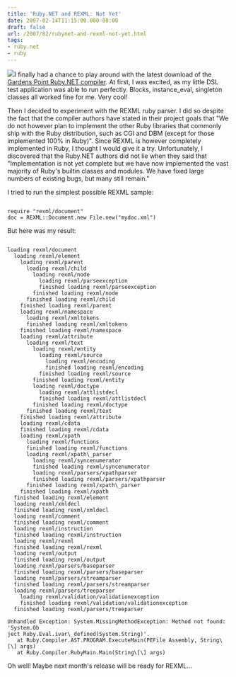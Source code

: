 ```yaml
---
title: 'Ruby.NET and REXML: Not Yet'
date: 2007-02-14T11:15:00.000-08:00
draft: false
url: /2007/02/rubynet-and-rexml-not-yet.html
tags: 
- ruby.net
- ruby
---
```


[![](http://1.bp.blogspot.com/_SgxaAaUGqzY/RdNloUZWleI/AAAAAAAAAAY/nx3lpWuG9Iw/s200/IMG_0879_w589.jpg)](http://1.bp.blogspot.com/_SgxaAaUGqzY/RdNloUZWleI/AAAAAAAAAAY/nx3lpWuG9Iw/s1600-h/IMG_0879_w589.jpg)I finally had a chance to play around with the latest download of the [Gardens Point Ruby.NET compiler](http://plas.fit.qut.edu.au/ruby.net/). At first, I was excited, as my little DSL test application was able to run perfectly. Blocks, instance\_eval, singleton classes all worked fine for me. Very cool!  
  
Then I decided to experiment with the REXML ruby parser. I did so despite the fact that the compiler authors have stated in their project goals that "We do not however plan to implement the other Ruby libraries that commonly ship with the Ruby distribution, such as CGI and DBM (except for those implemented 100% in Ruby)". Since REXML is however completely implemented in Ruby, I thought I would give it a try. Unfortunately, I discovered that the Ruby.NET authors did not lie when they said that "Implementation is not yet complete but we have now implemented the vast majority of Ruby's builtin classes and modules. We have fixed large numbers of existing bugs, but many still remain."  
  
I tried to run the simplest possible REXML sample:  
  
```
  
require "rexml/document"  
doc = REXML::Document.new File.new("mydoc.xml")  

```  
  
But here was my result:  
  
```
  
loading rexml/document  
  loading rexml/element  
    loading rexml/parent  
      loading rexml/child  
        loading rexml/node  
          loading rexml/parseexception  
          finished loading rexml/parseexception  
        finished loading rexml/node  
      finished loading rexml/child  
    finished loading rexml/parent  
    loading rexml/namespace  
      loading rexml/xmltokens  
      finished loading rexml/xmltokens  
    finished loading rexml/namespace  
    loading rexml/attribute  
      loading rexml/text  
        loading rexml/entity  
          loading rexml/source  
            loading rexml/encoding  
            finished loading rexml/encoding  
          finished loading rexml/source  
        finished loading rexml/entity  
        loading rexml/doctype  
          loading rexml/attlistdecl  
          finished loading rexml/attlistdecl  
        finished loading rexml/doctype  
      finished loading rexml/text  
    finished loading rexml/attribute  
    loading rexml/cdata  
    finished loading rexml/cdata  
    loading rexml/xpath  
      loading rexml/functions  
      finished loading rexml/functions  
      loading rexml/xpath\_parser  
        loading rexml/syncenumerator  
        finished loading rexml/syncenumerator  
        loading rexml/parsers/xpathparser  
        finished loading rexml/parsers/xpathparser  
      finished loading rexml/xpath\_parser  
    finished loading rexml/xpath  
  finished loading rexml/element  
  loading rexml/xmldecl  
  finished loading rexml/xmldecl  
  loading rexml/comment  
  finished loading rexml/comment  
  loading rexml/instruction  
  finished loading rexml/instruction  
  loading rexml/rexml  
  finished loading rexml/rexml  
  loading rexml/output  
  finished loading rexml/output  
  loading rexml/parsers/baseparser  
  finished loading rexml/parsers/baseparser  
  loading rexml/parsers/streamparser  
  finished loading rexml/parsers/streamparser  
  loading rexml/parsers/treeparser  
    loading rexml/validation/validationexception  
    finished loading rexml/validation/validationexception  
  finished loading rexml/parsers/treeparser  
  
Unhandled Exception: System.MissingMethodException: Method not found: 'System.Ob  
ject Ruby.Eval.ivar\_defined(System.String)'.  
   at Ruby.Compiler.AST.PROGRAM.ExecuteMain(PEFile Assembly, String\[\] args)  
   at Ruby.Compiler.RubyMain.Main(String\[\] args)  

```  
  
Oh well! Maybe next month's release will be ready for REXML...